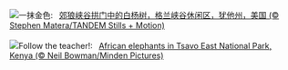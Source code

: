 ![](https://www.bing.com/th?id=OHR.CoyoteGulch_ZH-CN2869463336_UHD.jpg&w=1000)一抹金色:&nbsp;&ensp;[郊狼峡谷拱门中的白杨树，格兰峡谷休闲区，犹他州，美国 (© Stephen Matera/TANDEM Stills + Motion)](https://www.bing.com/th?id=OHR.CoyoteGulch_ZH-CN2869463336_UHD.jpg)
<br><br/>
![](https://www.bing.com/th?id=OHR.ElephantTeacher_EN-US8363933732_UHD.jpg&w=1000)Follow the teacher!:&nbsp;&ensp;[African elephants in Tsavo East National Park, Kenya (© Neil Bowman/Minden Pictures)](https://www.bing.com/th?id=OHR.ElephantTeacher_EN-US8363933732_UHD.jpg)
<br><br/>
